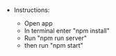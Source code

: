 - Instructions:

  - Open app
  - In terminal enter "npm install"
  - Run "npm run server"
  - then run "npm start"